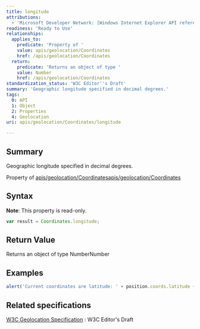 ```yaml
---
title: longitude
attributions:
  - 'Microsoft Developer Network: [Windows Internet Explorer API reference Article](http://msdn.microsoft.com/en-us/library/ie/hh828809%28v=vs.85%29.aspx)'
readiness: 'Ready to Use'
relationships:
  applies_to:
    predicate: 'Property of '
    value: apis/geolocation/Coordinates
    href: /apis/geolocation/Coordinates
  return:
    predicate: 'Returns an object of type '
    value: Number
    href: /apis/geolocation/Coordinates
standardization_status: 'W3C Editor''s Draft'
summary: 'Geographic longitude specified in decimal degrees.'
tags:
  0: API
  1: Object
  2: Properties
  4: Geolocation
uri: apis/geolocation/Coordinates/longitude

---
```

## Summary

Geographic longitude specified in decimal degrees.

Property of [apis/geolocation/Coordinates](/apis/geolocation/Coordinates)[apis/geolocation/Coordinates](/apis/geolocation/Coordinates)

## Syntax

**Note**: This property is read-only.

``` js
var result = Coordinates.longitude;
```

## Return Value

Returns an object of type NumberNumber

## Examples

``` js
alert('Current coordinates are latitude: ' + position.coords.latitude + ' and longitude: ' + position.coords.longitude);
```

## Related specifications

[W3C Geolocation Specification](http://dev.w3.org/geo/api/spec-source.html)
:   W3C Editor's Draft
